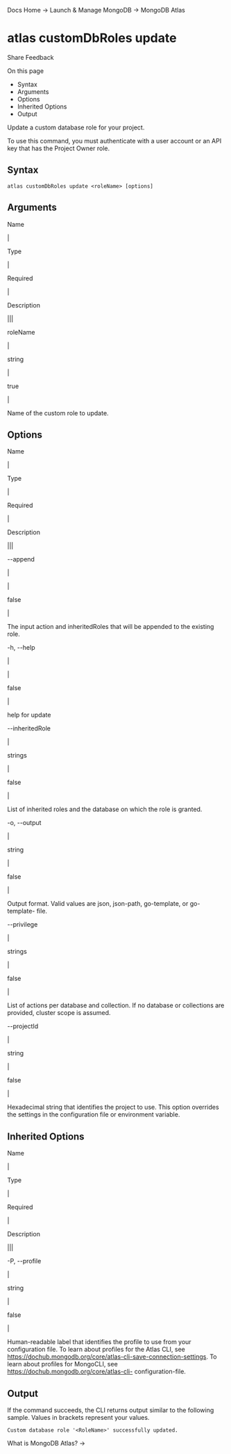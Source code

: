 Docs Home → Launch & Manage MongoDB → MongoDB Atlas

# atlas customDbRoles update

Share Feedback

On this page

  * Syntax
  * Arguments
  * Options
  * Inherited Options
  * Output

Update a custom database role for your project.

To use this command, you must authenticate with a user account or an API key
that has the Project Owner role.

## Syntax

    
    
    atlas customDbRoles update <roleName> [options]  
      
  
## Arguments

Name

|

Type

|

Required

|

Description  
  
|||  
  
roleName

|

string

|

true

|

Name of the custom role to update.  
  
## Options

Name

|

Type

|

Required

|

Description  
  
|||  
  
\--append

|

|

false

|

The input action and inheritedRoles that will be appended to the existing
role.  
  
-h, --help

|

|

false

|

help for update  
  
\--inheritedRole

|

strings

|

false

|

List of inherited roles and the database on which the role is granted.  
  
-o, --output

|

string

|

false

|

Output format. Valid values are json, json-path, go-template, or go-template-
file.  
  
\--privilege

|

strings

|

false

|

List of actions per database and collection. If no database or collections are
provided, cluster scope is assumed.  
  
\--projectId

|

string

|

false

|

Hexadecimal string that identifies the project to use. This option overrides
the settings in the configuration file or environment variable.  
  
## Inherited Options

Name

|

Type

|

Required

|

Description  
  
|||  
  
-P, --profile

|

string

|

false

|

Human-readable label that identifies the profile to use from your
configuration file. To learn about profiles for the Atlas CLI, see
https://dochub.mongodb.org/core/atlas-cli-save-connection-settings. To learn
about profiles for MongoCLI, see https://dochub.mongodb.org/core/atlas-cli-
configuration-file.  
  
## Output

If the command succeeds, the CLI returns output similar to the following
sample. Values in brackets represent your values.

    
    
    Custom database role '<RoleName>' successfully updated.  
      
  
What is MongoDB Atlas? →

